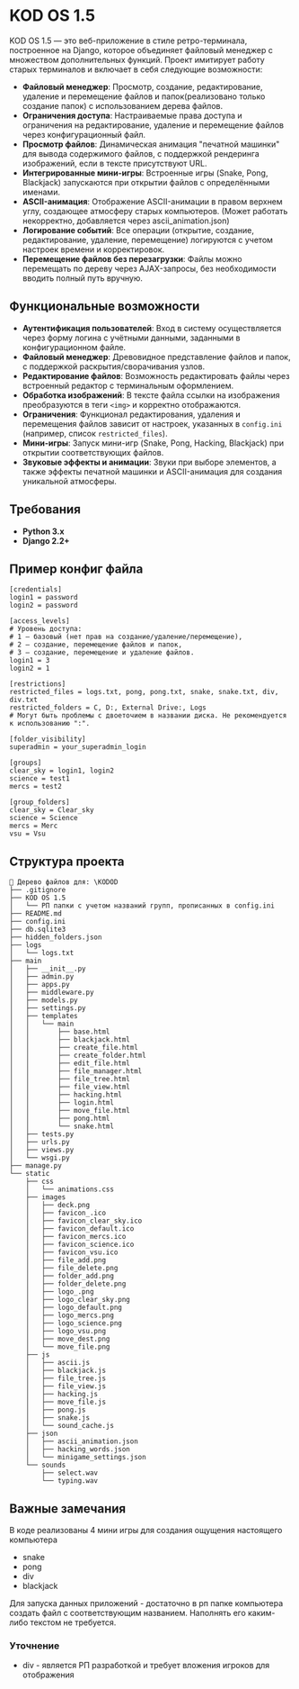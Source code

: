 # KOD OS 1.5

KOD OS 1.5 — это веб-приложение в стиле ретро-терминала, построенное на Django, которое объединяет файловый менеджер с множеством дополнительных функций. Проект имитирует работу старых терминалов и включает в себя следующие возможности:

- **Файловый менеджер**: Просмотр, создание, редактирование, удаление и перемещение файлов и папок(реализовано только создание папок) с использованием дерева файлов.
- **Ограничения доступа**: Настраиваемые права доступа и ограничения на редактирование, удаление и перемещение файлов через конфигурационный файл.
- **Просмотр файлов**: Динамическая анимация "печатной машинки" для вывода содержимого файлов, с поддержкой рендеринга изображений, если в тексте присутствуют URL.
- **Интегрированные мини-игры**: Встроенные игры (Snake, Pong, Blackjack) запускаются при открытии файлов с определёнными именами.
- **ASCII-анимация**: Отображение ASCII-анимации в правом верхнем углу, создающее атмосферу старых компьютеров. (Может работать некорректно, добавляется через ascii_animation.json)
- **Логирование событий**: Все операции (открытие, создание, редактирование, удаление, перемещение) логируются с учетом настроек времени и корректировок.
- **Перемещение файлов без перезагрузки**: Файлы можно перемещать по дереву через AJAX-запросы, без необходимости вводить полный путь вручную.

## Функциональные возможности

- **Аутентификация пользователей**: Вход в систему осуществляется через форму логина с учётными данными, заданными в конфигурационном файле.
- **Файловый менеджер**: Древовидное представление файлов и папок, с поддержкой раскрытия/сворачивания узлов.
- **Редактирование файлов**: Возможность редактировать файлы через встроенный редактор с терминальным оформлением.
- **Обработка изображений**: В тексте файла ссылки на изображения преобразуются в теги `<img>` и корректно отображаются.
- **Ограничения**: Функционал редактирования, удаления и перемещения файлов зависит от настроек, указанных в `config.ini` (например, список `restricted_files`).
- **Мини-игры**: Запуск мини-игр (Snake, Pong, Hacking, Blackjack) при открытии соответствующих файлов.
- **Звуковые эффекты и анимации**: Звуки при выборе элементов, а также эффекты печатной машинки и ASCII-анимация для создания уникальной атмосферы.

## Требования

- **Python 3.x**
- **Django 2.2+**

## Пример конфиг файла

```
[credentials]
login1 = password
login2 = password

[access_levels]
# Уровень доступа:
# 1 – базовый (нет прав на создание/удаление/перемещение),
# 2 – создание, перемещение файлов и папок,
# 3 – создание, перемещение и удаление файлов.
login1 = 3
login2 = 1

[restrictions]
restricted_files = logs.txt, pong, pong.txt, snake, snake.txt, div, div.txt
restricted_folders = C, D:, External Drive:, Logs
# Могут быть проблемы с двоеточием в названии диска. Не рекомендуется к использованию ":".

[folder_visibility]
superadmin = your_superadmin_login

[groups]
clear_sky = login1, login2
science = test1
mercs = test2

[group_folders]
clear_sky = Clear_sky
science = Science
mercs = Merc
vsu = Vsu
```

## Структура проекта
```
📁 Дерево файлов для: \KODOD
├── .gitignore
├── KOD OS 1.5
│   └── РП папки с учетом названий групп, прописанных в config.ini
├── README.md
├── config.ini
├── db.sqlite3
├── hidden_folders.json
├── logs
│   └── logs.txt
├── main
│   ├── __init__.py
│   ├── admin.py
│   ├── apps.py
│   ├── middleware.py
│   ├── models.py
│   ├── settings.py
│   ├── templates
│   │   └── main
│   │       ├── base.html
│   │       ├── blackjack.html
│   │       ├── create_file.html
│   │       ├── create_folder.html
│   │       ├── edit_file.html
│   │       ├── file_manager.html
│   │       ├── file_tree.html
│   │       ├── file_view.html
│   │       ├── hacking.html
│   │       ├── login.html
│   │       ├── move_file.html
│   │       ├── pong.html
│   │       └── snake.html
│   ├── tests.py
│   ├── urls.py
│   ├── views.py
│   └── wsgi.py
├── manage.py
└── static
    ├── css
    │   └── animations.css
    ├── images
    │   ├── deck.png
    │   ├── favicon_.ico
    │   ├── favicon_clear_sky.ico
    │   ├── favicon_default.ico
    │   ├── favicon_mercs.ico
    │   ├── favicon_science.ico
    │   ├── favicon_vsu.ico
    │   ├── file_add.png
    │   ├── file_delete.png
    │   ├── folder_add.png
    │   ├── folder_delete.png
    │   ├── logo_.png
    │   ├── logo_clear_sky.png
    │   ├── logo_default.png
    │   ├── logo_mercs.png
    │   ├── logo_science.png
    │   ├── logo_vsu.png
    │   ├── move_dest.png
    │   └── move_file.png
    ├── js
    │   ├── ascii.js
    │   ├── blackjack.js
    │   ├── file_tree.js
    │   ├── file_view.js
    │   ├── hacking.js
    │   ├── move_file.js
    │   ├── pong.js
    │   ├── snake.js
    │   └── sound_cache.js
    ├── json
    │   ├── ascii_animation.json
    │   ├── hacking_words.json
    │   └── minigame_settings.json
    └── sounds
        ├── select.wav
        └── typing.wav

```

## Важные замечания

В коде реализованы 4 мини игры для создания ощущения настоящего компьютера
- snake
- pong
- div
- blackjack

Для запуска данных приложений - достаточно в рп папке компьютера создать файл с соответствующим названием. Наполнять его каким-либо текстом не требуется.
### Уточнение
- div - является РП разработкой и требует вложения игроков для отображения 
